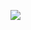 [![](https://visitcount.itsvg.in/api?id=Rym&label=Profile%20Views&color=11&icon=5&pretty=true)](https://visitcount.itsvg.in)
